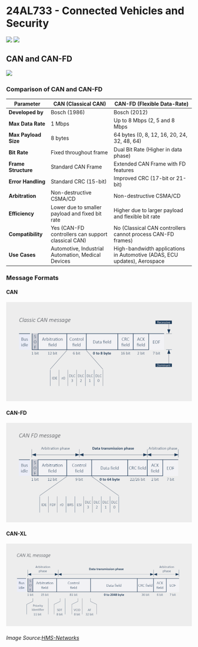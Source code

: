 # 24AL733 - Connected Vehicles and Security 
![](https://img.shields.io/badge/PG-blue) ![](https://img.shields.io/badge/Subject-CVS-blue) <br/>

## CAN and CAN-FD
![](https://img.shields.io/badge/Date-XX_Feb-blue)

### Comparison of CAN and CAN-FD

| **Parameter**           | **CAN (Classical CAN)**      | **CAN-FD (Flexible Data-Rate)** |
|-------------------------|-----------------------------|---------------------------------|
| **Developed by**        | Bosch (1986)                | Bosch (2012)                   |
| **Max Data Rate**       | 1 Mbps                      | Up to 8 Mbps (2, 5 and 8 Mbps   |
| **Max Payload Size**    | 8 bytes                     | 64 bytes (0, 8, 12, 16, 20, 24, 32, 48, 64) |
| **Bit Rate**            | Fixed throughout frame      | Dual Bit Rate (Higher in data phase) |
| **Frame Structure**     | Standard CAN Frame         | Extended CAN Frame with FD features |
| **Error Handling**      | Standard CRC (15-bit)       | Improved CRC (17-bit or 21-bit)  |
| **Arbitration**         | Non-destructive CSMA/CD     | Non-destructive CSMA/CD         |
| **Efficiency**          | Lower due to smaller payload and fixed bit rate | Higher due to larger payload and flexible bit rate |
| **Compatibility** | Yes (CAN-FD controllers can support classical CAN) | No (Classical CAN controllers cannot process CAN-FD frames) |
| **Use Cases**          | Automotive, Industrial Automation, Medical Devices | High-bandwidth applications in Automotive (ADAS, ECU updates), Aerospace |

### Message Formats
#### CAN

<p align="center">
  <img src="../images/CAN_Frame.png" width=600 />
</p>

#### CAN-FD

<p align="center">
  <img src="../images/CAN-FD_Frame.png" width=600 />
</p>

#### CAN-XL

<p align="center">
  <img src="../images/CAN-XL_Frame.png" width=600 />
</p>

###### Image Source:[HMS-Networks](https://www.hms-networks.com/industrial-iot-blog/blogpost/hms-blog/2024/06/18/can-can-fd-can-xl-what-are-the-differences)
